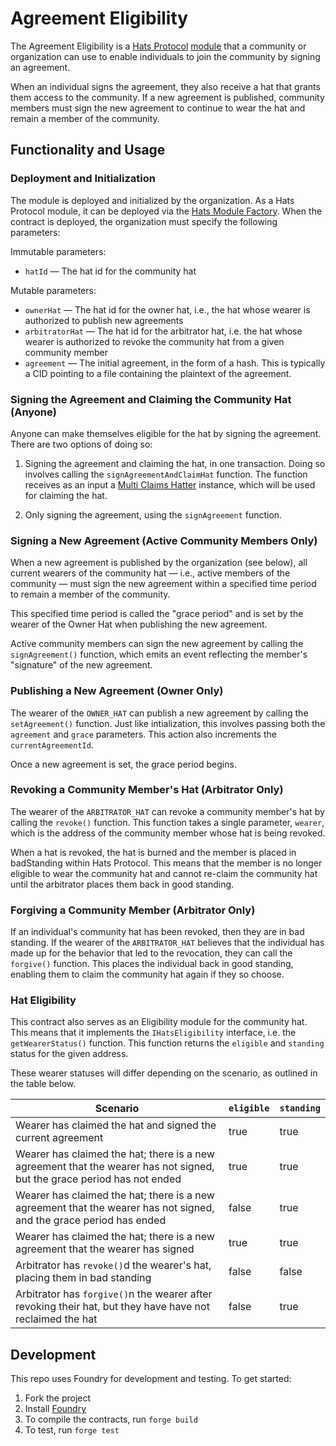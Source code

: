 # Agreement Eligibility

The Agreement Eligibility is a [Hats Protocol](https://github.com/Hats-Protocol/hats-protocol) [module](https://github.com/Hats-Protocol/hats-module) that a community or organization can use to enable individuals to join the community by signing an agreement.

When an individual signs the agreement, they also receive a hat that grants them access to the community. If a new agreement is published, community members must sign the new agreement to continue to wear the hat and remain a member of the community.

## Functionality and Usage

### Deployment and Initialization

The module is deployed and initialized by the organization. As a Hats Protocol module, it can be deployed via the [Hats Module Factory](https://github.com/Hats-Protocol/hats-module#hatsmodulefactory). When the contract is deployed, the organization must specify the following parameters:

Immutable parameters:

- `hatId` — The hat id for the community hat

Mutable parameters:

- `ownerHat` — The hat id for the owner hat, i.e., the hat whose wearer is authorized to publish new agreements
- `arbitratorHat` — The hat id for the arbitrator hat, i.e. the hat whose wearer is authorized to revoke the community hat from a given community member
- `agreement` — The initial agreement, in the form of a hash. This is typically a CID pointing to a file containing the plaintext of the agreement.

### Signing the Agreement and Claiming the Community Hat (Anyone)

Anyone can make themselves eligible for the hat by signing the agreement. There are two options of doing so:

1. Signing the agreement and claiming the hat, in one transaction. Doing so involves calling the `signAgreementAndClaimHat` function. The function receives as an input a [Multi Claims Hatter](https://github.com/Hats-Protocol/multi-claims-hatter) instance, which will be used for claiming the hat.

2. Only signing the agreement, using the `signAgreement` function.

### Signing a New Agreement (Active Community Members Only)

When a new agreement is published by the organization (see below), all current wearers of the community hat — i.e., active members of the community — must sign the new agreement within a specified time period to remain a member of the community.

This specified time period is called the "grace period" and is set by the wearer of the Owner Hat when publishing the new agreement.

Active community members can sign the new agreement by calling the `signAgreement()` function, which emits an event reflecting the member's "signature" of the new agreement.

### Publishing a New Agreement (Owner Only)

The wearer of the `OWNER_HAT` can publish a new agreement by calling the `setAgreement()` function. Just like intialization, this involves passing both the `agreement` and `grace` parameters. This action also increments the `currentAgreementId`.

Once a new agreement is set, the grace period begins.

### Revoking a Community Member's Hat (Arbitrator Only)

The wearer of the `ARBITRATOR_HAT` can revoke a community member's hat by calling the `revoke()` function. This function takes a single parameter, `wearer`, which is the address of the community member whose hat is being revoked.

When a hat is revoked, the hat is burned and the member is placed in badStanding within Hats Protocol. This means that the member is no longer eligible to wear the community hat and cannot re-claim the community hat until the arbitrator places them back in good standing.

### Forgiving a Community Member (Arbitrator Only)

If an individual's community hat has been revoked, then they are in bad standing. If the wearer of the `ARBITRATOR_HAT` believes that the individual has made up for the behavior that led to the revocation, they can call the `forgive()` function. This places the individual back in good standing, enabling them to claim the community hat again if they so choose.

### Hat Eligibility

This contract also serves as an Eligibility module for the community hat. This means that it implements the `IHatsEligibility` interface, i.e. the `getWearerStatus()` function. This function returns the `eligible` and `standing` status for the given address.

These wearer statuses will differ depending on the scenario, as outlined in the table below.

| Scenario | `eligible` | `standing` |
| -------- | -------- | -------- |
| Wearer has claimed the hat and signed the current agreement | true | true |
| Wearer has claimed the hat; there is a new agreement that the wearer has not signed, but the grace period has not ended | true | true |
| Wearer has claimed the hat; there is a new agreement that the wearer has not signed, and the grace period has ended | false | true |
| Wearer has claimed the hat; there is a new agreement that the wearer has signed | true | true |
| Arbitrator has `revoke()`d the wearer's hat, placing them in bad standing | false | false |
| Arbitrator has `forgive()`n the wearer after revoking their hat, but they have have not reclaimed the hat | false | true |

## Development

This repo uses Foundry for development and testing. To get started:

1. Fork the project
2. Install [Foundry](https://book.getfoundry.sh/getting-started/installation)
3. To compile the contracts, run `forge build`
4. To test, run `forge test`
